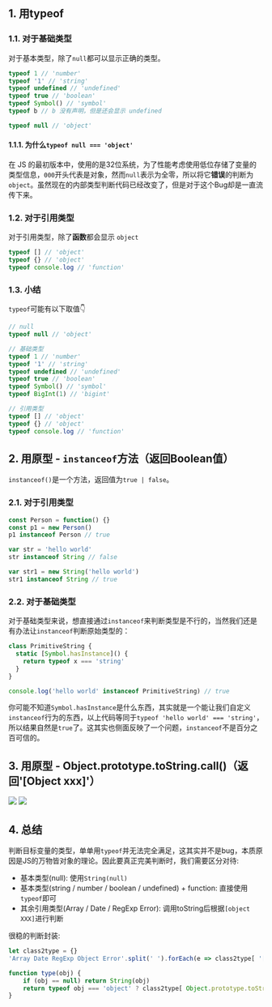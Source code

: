 ## 1. 用typeof

### 1.1. 对于基础类型

对于基本类型，除了`null`都可以显示正确的类型。

```js
typeof 1 // 'number'
typeof '1' // 'string'
typeof undefined // 'undefined'
typeof true // 'boolean'
typeof Symbol() // 'symbol'
typeof b // b 没有声明，但是还会显示 undefined

typeof null // 'object'
```

#### 1.1.1. 为什么`typeof null === 'object'`

在 JS 的最初版本中，使用的是32位系统，为了性能考虑使用低位存储了变量的类型信息，`000`开头代表是对象，然而`null`表示为全零，所以将它**错误**的判断为`object`。虽然现在的内部类型判断代码已经改变了，但是对于这个Bug却是一直流传下来。

### 1.2. 对于引用类型

对于引用类型，除了**函数**都会显示 `object`

```js
typeof [] // 'object'
typeof {} // 'object'
typeof console.log // 'function'
```

### 1.3. 小结

`typeof`可能有以下取值👇

```js
// null
typeof null // 'object'

// 基础类型
typeof 1 // 'number'
typeof '1' // 'string'
typeof undefined // 'undefined'
typeof true // 'boolean'
typeof Symbol() // 'symbol'
typeof BigInt(1) // 'bigint'

// 引用类型
typeof [] // 'object'
typeof {} // 'object'
typeof console.log // 'function'
```

## 2. 用原型 - `instanceof`方法（返回Boolean值）

`instanceof()`是一个方法，返回值为`true | false`。

### 2.1. 对于引用类型

```js
const Person = function() {}
const p1 = new Person()
p1 instanceof Person // true

var str = 'hello world'
str instanceof String // false

var str1 = new String('hello world')
str1 instanceof String // true
```

### 2.2. 对于基础类型

对于基础类型来说，想直接通过`instanceof`来判断类型是不行的，当然我们还是有办法让`instanceof`判断原始类型的：

```js
class PrimitiveString {
  static [Symbol.hasInstance]() {
    return typeof x === 'string'
  }
}

console.log('hello world' instanceof PrimitiveString) // true
```

你可能不知道`Symbol.hasInstance`是什么东西，其实就是一个能让我们自定义`instanceof`行为的东西，以上代码等同于`typeof 'hello world' === 'string'`，所以结果自然是`true`了。这其实也侧面反映了一个问题，`instanceof`不是百分之百可信的。

## 3. 用原型 - Object.prototype.toString.call()（返回'[Object xxx]'）

![](https://gitee.com/ahuang6027/blog-images/raw/master/images/%E9%9D%A2%E8%AF%95%E9%9B%86%E9%94%A6-%E7%B1%BB%E5%9E%8B%E5%88%A4%E6%96%AD.png#crop=0&crop=0&crop=1&crop=1&id=YxKeu&originHeight=318&originWidth=349&originalType=binary&ratio=1&rotation=0&showTitle=false&status=done&style=none&title=)
![](https://gitee.com/ahuang6027/blog-images/raw/master/images/20211008212342.png#crop=0&crop=0&crop=1&crop=1&id=fIUW6&originHeight=44&originWidth=252&originalType=binary&ratio=1&rotation=0&showTitle=false&status=done&style=none&title=)

## 4. 总结

判断目标变量的类型，单单用`typeof`并无法完全满足，这其实并不是bug，本质原因是JS的万物皆对象的理论。因此要真正完美判断时，我们需要区分对待:

- 基本类型(null): 使用`String(null)`
- 基本类型(string / number / boolean / undefined) + function: 直接使用`typeof`即可
- 其余引用类型(Array / Date / RegExp Error): 调用toString后根据`[object XXX]`进行判断

很稳的判断封装:

```js
let class2type = {}
'Array Date RegExp Object Error'.split(' ').forEach(e => class2type[ '[object ' + e + ']' ] = e.toLowerCase()) 

function type(obj) {
    if (obj == null) return String(obj)
    return typeof obj === 'object' ? class2type[ Object.prototype.toString.call(obj) ] || 'object' : typeof obj
}
```
